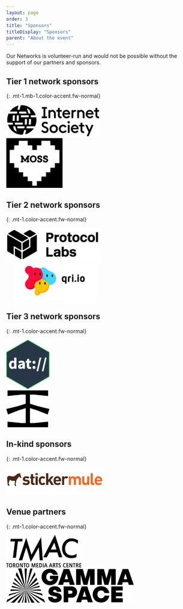 ```yaml
---
layout: page
order: 3
title: "Sponsors"
titleDisplay: "Sponsors"
parent: "About the event"
---
```


Our Networks is volunteer-run and would not be possible without the support of our partners and sponsors.

## Tier 1 network sponsors
{: .mt-1.mb-1.color-accent.fw-normal}

<div class="flex flex-align-center">
  <div class="mr-2">
    <a href="https://www.internetsociety.org/" rel="noopener"><img src="/images/logos/internet-society-logo.svg" width="250" alt="Internet Society logo" /></a>
  </div>
  <div>
    <a href="https://www.mozilla.org/en-US/moss/" rel="noopener"><img src="/images/logos/moss-logo.svg" width="150" alt="Mozilla Open Source Support (MOSS) logo" /></a>
  </div>
</div>

## Tier 2 network sponsors
{: .mt-1.color-accent.fw-normal}

<div class="flex">
  <div class="mt-1">
    <a href="https://protocol.ai/" rel="noopener"><img src="/images/logos/protocol-labs-logo.svg" width="250" alt="Protocol Labs logo" /></a>
  </div>
  <div class="mt-1">
    <a href="https://qri.io/" rel="noopener"><img style="margin-left: 20px" src="/images/logos/qri-io-logo.svg" width="225" alt="Qri logo" /></a>
  </div>
</div>


## Tier 3 network sponsors
{: .mt-1.color-accent.fw-normal}

<div class="flex">
  <div class="mt-1 mr-2">
    <a href="https://dat.foundation/" rel="noopener"><img src="/images/logos/dat-logo.svg" width="115" alt="Dat Foundation logo" /></a>
  </div>
  <div class="mt-2">
    <a href="https://infura.io/" rel="noopener"><img src="/images/logos/infura-black-logo.svg" width="115" alt="Infura logo" /></a>
  </div>
</div>

## In-kind sponsors
{: .mt-1.color-accent.fw-normal}

<div class="flex">
  <div class="mt-1">
    <a href="https://www.stickermule.com/supports/opensource" rel="noopener"><img src="/images/logos/sticker-mule-logo.svg" width="260" alt="Sticker Mule logo" /></a>
  </div>
</div>

## Venue partners
{: .mt-1.color-accent.fw-normal}

<div class="flex">
  <div class="mt-1 mr-2">
    <a href="https://www.tomediaarts.org/" rel="noopener"><img src="/images/logos/tmac-logo.svg" width="200" alt="Toronto Media Arts Centre logo" /></a>
  </div>
  <div class="mt-1">
    <a href="https://www.gammaspace.ca/" rel="noopener"><img src="/images/logos/gamma-space-logo.svg" width="340" alt="Gamma Space logo" /></a>
  </div>
</div>
